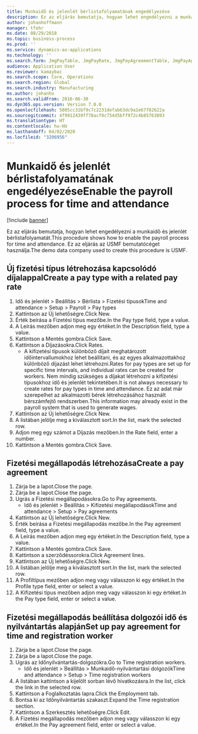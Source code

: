 ```yaml
---
title: Munkaidő és jelenlét bérlistafolyamatának engedélyezése
description: Ez az eljárás bemutatja, hogyan lehet engedélyezni a munkaidő és jelenlét bérlistafolyamatát.
author: johanhoffmann
manager: tfehr
ms.date: 08/29/2018
ms.topic: business-process
ms.prod: ''
ms.service: dynamics-ax-applications
ms.technology: ''
ms.search.form: JmgPayTable, JmgPayRate, JmgPayAgreementTable, JmgPayAgreementLine, HcmWorker
audience: Application User
ms.reviewer: kamaybac
ms.search.scope: Core, Operations
ms.search.region: Global
ms.search.industry: Manufacturing
ms.author: johanho
ms.search.validFrom: 2016-06-30
ms.dyn365.ops.version: Version 7.0.0
ms.openlocfilehash: 5805cc31bf9c7c2231defab63dc9a1e67f82622a
ms.sourcegitcommit: 4f9912439ff78acf0c754d5bff972c4b85763093
ms.translationtype: HT
ms.contentlocale: hu-HU
ms.lasthandoff: 04/02/2020
ms.locfileid: "3206956"
---
```

# <a name="enable-the-payroll-process-for-time-and-attendance"></a><span data-ttu-id="20312-103">Munkaidő és jelenlét bérlistafolyamatának engedélyezése</span><span class="sxs-lookup"><span data-stu-id="20312-103">Enable the payroll process for time and attendance</span></span>

[!include [banner](../../includes/banner.md)]

<span data-ttu-id="20312-104">Ez az eljárás bemutatja, hogyan lehet engedélyezni a munkaidő és jelenlét bérlistafolyamatát.</span><span class="sxs-lookup"><span data-stu-id="20312-104">This procedure shows how to enable the payroll process for time and attendance.</span></span> <span data-ttu-id="20312-105">Ez az eljárás az USMF bemutatócéget használja.</span><span class="sxs-lookup"><span data-stu-id="20312-105">The demo data company used to create this procedure is USMF.</span></span>


## <a name="create-a-pay-type-with-a-related-pay-rate"></a><span data-ttu-id="20312-106">Új fizetési típus létrehozása kapcsolódó díjalappal</span><span class="sxs-lookup"><span data-stu-id="20312-106">Create a pay type with a related pay rate</span></span>
1. <span data-ttu-id="20312-107">Idő és jelenlét > Beállítás > Bérlista > Fizetési típusok</span><span class="sxs-lookup"><span data-stu-id="20312-107">Time and attendance > Setup > Payroll > Pay types</span></span>
2. <span data-ttu-id="20312-108">Kattintson az Új lehetőségre.</span><span class="sxs-lookup"><span data-stu-id="20312-108">Click New.</span></span>
3. <span data-ttu-id="20312-109">Érték beírása a Fizetési típus mezőbe.</span><span class="sxs-lookup"><span data-stu-id="20312-109">In the Pay type field, type a value.</span></span>
4. <span data-ttu-id="20312-110">A Leírás mezőben adjon meg egy értéket.</span><span class="sxs-lookup"><span data-stu-id="20312-110">In the Description field, type a value.</span></span>
5. <span data-ttu-id="20312-111">Kattintson a Mentés gombra.</span><span class="sxs-lookup"><span data-stu-id="20312-111">Click Save.</span></span>
6. <span data-ttu-id="20312-112">Kattintson a Díjazásokra.</span><span class="sxs-lookup"><span data-stu-id="20312-112">Click Rates.</span></span>
    * <span data-ttu-id="20312-113">A kifizetési típusok különböző díjait meghatározott időintervallumokhoz lehet beállítani, és az egyes alkalmazottakhoz különböző díjazást lehet létrehozni.</span><span class="sxs-lookup"><span data-stu-id="20312-113">Rates for pay types are set up for specific time intervals, and individual rates can be created for workers.</span></span> <span data-ttu-id="20312-114">Nem mindig szükséges a díjakat létrehozni a kifizetési típusokhoz idő és jelenlét tekintetében.</span><span class="sxs-lookup"><span data-stu-id="20312-114">It is not always necessary to create rates for pay types in time and attendance.</span></span> <span data-ttu-id="20312-115">Ez az adat már szerepelhet az alkalmazotti bérek létrehozásához használt bérszámfejtő rendszerben.</span><span class="sxs-lookup"><span data-stu-id="20312-115">This information may already exist in the payroll system that is used to generate wages.</span></span>  
7. <span data-ttu-id="20312-116">Kattintson az Új lehetőségre.</span><span class="sxs-lookup"><span data-stu-id="20312-116">Click New.</span></span>
8. <span data-ttu-id="20312-117">A listában jelölje meg a kiválasztott sort.</span><span class="sxs-lookup"><span data-stu-id="20312-117">In the list, mark the selected row.</span></span>
9. <span data-ttu-id="20312-118">Adjon meg egy számot a Díjazás mezőben.</span><span class="sxs-lookup"><span data-stu-id="20312-118">In the Rate field, enter a number.</span></span>
10. <span data-ttu-id="20312-119">Kattintson a Mentés gombra.</span><span class="sxs-lookup"><span data-stu-id="20312-119">Click Save.</span></span>

## <a name="create-a-pay-agreement"></a><span data-ttu-id="20312-120">Fizetési megállapodás létrehozása</span><span class="sxs-lookup"><span data-stu-id="20312-120">Create a pay agreement</span></span>
1. <span data-ttu-id="20312-121">Zárja be a lapot.</span><span class="sxs-lookup"><span data-stu-id="20312-121">Close the page.</span></span>
2. <span data-ttu-id="20312-122">Zárja be a lapot.</span><span class="sxs-lookup"><span data-stu-id="20312-122">Close the page.</span></span>
3. <span data-ttu-id="20312-123">Ugrás a Fizetési megállapodásokra.</span><span class="sxs-lookup"><span data-stu-id="20312-123">Go to Pay agreements.</span></span>
    * <span data-ttu-id="20312-124">Idő és jelenlét > Beállítás > Kifizetési megállapodások</span><span class="sxs-lookup"><span data-stu-id="20312-124">Time and attendance > Setup > Pay agreements</span></span>  
4. <span data-ttu-id="20312-125">Kattintson az Új lehetőségre.</span><span class="sxs-lookup"><span data-stu-id="20312-125">Click New.</span></span>
5. <span data-ttu-id="20312-126">Érték beírása a Fizetési megállapodás mezőbe.</span><span class="sxs-lookup"><span data-stu-id="20312-126">In the Pay agreement field, type a value.</span></span>
6. <span data-ttu-id="20312-127">A Leírás mezőben adjon meg egy értéket.</span><span class="sxs-lookup"><span data-stu-id="20312-127">In the Description field, type a value.</span></span>
7. <span data-ttu-id="20312-128">Kattintson a Mentés gombra.</span><span class="sxs-lookup"><span data-stu-id="20312-128">Click Save.</span></span>
8. <span data-ttu-id="20312-129">Kattintson a szerződéssorokra.</span><span class="sxs-lookup"><span data-stu-id="20312-129">Click Agreement lines.</span></span>
9. <span data-ttu-id="20312-130">Kattintson az Új lehetőségre.</span><span class="sxs-lookup"><span data-stu-id="20312-130">Click New.</span></span>
10. <span data-ttu-id="20312-131">A listában jelölje meg a kiválasztott sort.</span><span class="sxs-lookup"><span data-stu-id="20312-131">In the list, mark the selected row.</span></span>
11. <span data-ttu-id="20312-132">A Profiltípus mezőben adjon meg vagy válasszon ki egy értéket.</span><span class="sxs-lookup"><span data-stu-id="20312-132">In the Profile type field, enter or select a value.</span></span>
12. <span data-ttu-id="20312-133">A Kifizetési típus mezőben adjon meg vagy válasszon ki egy értéket.</span><span class="sxs-lookup"><span data-stu-id="20312-133">In the Pay type field, enter or select a value.</span></span>

## <a name="set-up-pay-agreement-for-time-and-registration-worker"></a><span data-ttu-id="20312-134">Fizetési megállapodás beállítása dolgozói idő és nyilvántartás alapján</span><span class="sxs-lookup"><span data-stu-id="20312-134">Set up pay agreement for time and registration worker</span></span>
1. <span data-ttu-id="20312-135">Zárja be a lapot.</span><span class="sxs-lookup"><span data-stu-id="20312-135">Close the page.</span></span>
2. <span data-ttu-id="20312-136">Zárja be a lapot.</span><span class="sxs-lookup"><span data-stu-id="20312-136">Close the page.</span></span>
3. <span data-ttu-id="20312-137">Ugrás az Időnyilvántartás-dolgozókra.</span><span class="sxs-lookup"><span data-stu-id="20312-137">Go to Time registration workers.</span></span>
    * <span data-ttu-id="20312-138">Idő és jelenlét > Beállítás > Munkaidő-nyilvántartási dolgozók</span><span class="sxs-lookup"><span data-stu-id="20312-138">Time and attendance > Setup > Time registration workers</span></span>  
4. <span data-ttu-id="20312-139">A listában kattintson a kijelölt sorban lévő hivatkozásra.</span><span class="sxs-lookup"><span data-stu-id="20312-139">In the list, click the link in the selected row.</span></span>
5. <span data-ttu-id="20312-140">Kattintson a Foglalkoztatás lapra.</span><span class="sxs-lookup"><span data-stu-id="20312-140">Click the Employment tab.</span></span>
6. <span data-ttu-id="20312-141">Bontsa ki az Időnyilvántartás szakaszt.</span><span class="sxs-lookup"><span data-stu-id="20312-141">Expand the Time registration section.</span></span>
7. <span data-ttu-id="20312-142">Kattintson a Szerkesztés lehetőségre.</span><span class="sxs-lookup"><span data-stu-id="20312-142">Click Edit.</span></span>
8. <span data-ttu-id="20312-143">A Fizetési megállapodás mezőben adjon meg vagy válasszon ki egy értéket.</span><span class="sxs-lookup"><span data-stu-id="20312-143">In the Pay agreement field, enter or select a value.</span></span>

